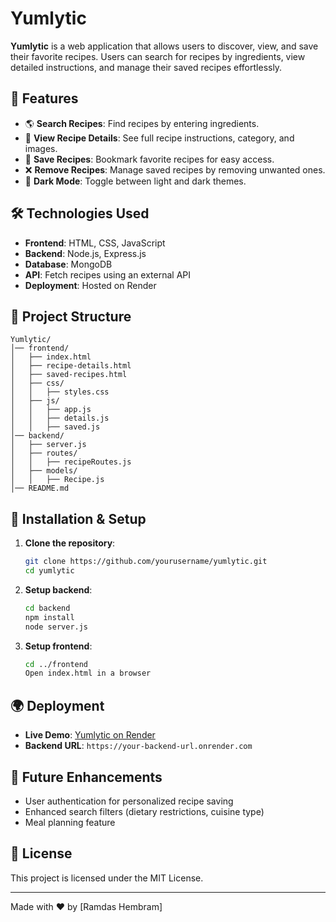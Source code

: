 # Yumlytic

**Yumlytic** is a web application that allows users to discover, view, and save their favorite recipes. Users can search for recipes by ingredients, view detailed instructions, and manage their saved recipes effortlessly.

## 🚀 Features
- 🌎 **Search Recipes**: Find recipes by entering ingredients.
- 📖 **View Recipe Details**: See full recipe instructions, category, and images.
- 💾 **Save Recipes**: Bookmark favorite recipes for easy access.
- ❌ **Remove Recipes**: Manage saved recipes by removing unwanted ones.
- 🌙 **Dark Mode**: Toggle between light and dark themes.

## 🛠️ Technologies Used
- **Frontend**: HTML, CSS, JavaScript
- **Backend**: Node.js, Express.js
- **Database**: MongoDB
- **API**: Fetch recipes using an external API
- **Deployment**: Hosted on Render

## 📂 Project Structure
```
Yumlytic/
│── frontend/
│   ├── index.html
│   ├── recipe-details.html
│   ├── saved-recipes.html
│   ├── css/
│   │   ├── styles.css
│   ├── js/
│   │   ├── app.js
│   │   ├── details.js
│   │   ├── saved.js
│── backend/
│   ├── server.js
│   ├── routes/
│   │   ├── recipeRoutes.js
│   ├── models/
│   │   ├── Recipe.js
│── README.md
```

## 🔧 Installation & Setup
1. **Clone the repository**:
   ```sh
   git clone https://github.com/yourusername/yumlytic.git
   cd yumlytic
   ```
2. **Setup backend**:
   ```sh
   cd backend
   npm install
   node server.js
   ```
3. **Setup frontend**:
   ```sh
   cd ../frontend
   Open index.html in a browser
   ```

## 🌍 Deployment
- **Live Demo**: [Yumlytic on Render](https://recipe-finder-z14f.onrender.com)
- **Backend URL**: `https://your-backend-url.onrender.com`

## 🎯 Future Enhancements
- User authentication for personalized recipe saving
- Enhanced search filters (dietary restrictions, cuisine type)
- Meal planning feature

## 📜 License
This project is licensed under the MIT License.

---
Made with ❤️ by [Ramdas Hembram]

